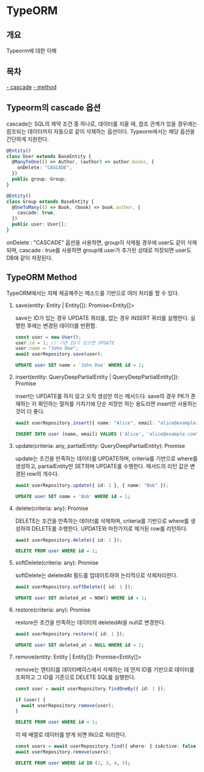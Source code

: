 # TypeORM

## 개요

Typeorm에 대한 이해

## 목차

[- cascade](#typeorm의-cascade-옵션)
[- method](#typeorm-method)

## Typeorm의 cascade 옵션

cascade는 SQL의 제약 조건 중 하나로, 데이터를 지울 때, 참조 관계가 있을 경우에는 참조되는 데이터까지 자동으로 같이 삭제하는 옵션이다. Typeorm에서는 해당 옵션을 간단하게 지원한다.

```typescript
@Entity()
class User extends BaseEntity {
  @ManyToOne(() => Author, (author) => author.books, {
    onDelete: "CASCADE",
  })
  public group: Group;
}

@Entity()
class Group extends BaseEntity {
  @OneToMany(() => Book, (book) => book.author, {
    cascade: true,
  })
  public user: User[];
}
```

onDelete : "CASCADE" 옵션을 사용하면, group이 삭제될 경우에 user도 같이 삭제되며, cascade : true를 사용하면 group에 user가 추가된 상태로 저장되면 user도 DB에 같이 저장된다.

## TypeORM Method

TypeORM에서는 자체 제공해주는 메소드를 기반으로 여러 처리를 할 수 있다.

1.  save(entity: Entity | Entity[]): Promise<Entity[]>

    save는 ID가 있는 경우 UPDATE 쿼리를, 없는 경우 INSERT 쿼리를 실행한다. 실행한 후에는 변경된 데이터를 반환함.

    ```typescript
    const user = new User();
    user.id = 1; // 기존 ID가 있으면 UPDATE
    user.name = "John Doe";
    await userRepository.save(user);
    ```

    ```sql
    UPDATE user SET name = 'John Doe' WHERE id = 1;
    ```

2.  insert(entity: QueryDeepPartialEntity<Entity> | QueryDeepPartialEntity<Entity>[]): Promise<InsertResult>

    insert는 UPDATE를 하지 않고 오직 생성만 하는 메서드다. save의 경우 PK가 존재하는 지 확인하는 절차를 거치기에 단순 저장만 하는 용도라면 insert만 사용하는 것이 더 좋다.

    ```typescript
    await userRepository.insert({ name: "Alice", email: "alice@example.com" });
    ```

    ```sql
    INSERT INTO user (name, email) VALUES ('Alice', 'alice@example.com');
    ```

3.  update(criteria: any, partialEntity: QueryDeepPartialEntity<Entity>): Promise<UpdateResult>

    update는 조건을 만족하는 데이터를 UPDATE하며, criteria를 기반으로 where를 생성하고, partialEntity만 SET하며 UPDATE를 수행한다. 메서드의 리턴 값은 변경된 row의 개수다.

    ```typescript
    await userRepository.update({ id: 1 }, { name: "Bob" });
    ```

    ```sql
    UPDATE user SET name = 'Bob' WHERE id = 1;
    ```

4.  delete(criteria: any): Promise<DeleteResult>

    DELETE는 조건을 만족하는 데이터를 삭제하며, criteria를 기반으로 where를 생성하여 DELETE를 수행한다. UPDATE와 마찬가지로 제거된 row를 리턴하다.

    ```typescript
    await userRepository.delete({ id: 1 });
    ```

    ```sql
    DELETE FROM user WHERE id = 1;
    ```

5.  softDelete(criteria: any): Promise<UpdateResult>

    softDelete는 deletedAt 필드를 업데이트하여 논리적으로 삭제처리한다.

    ```typescript
    await userRepository.softDelete({ id: 1 });
    ```

    ```sql
    UPDATE user SET deleted_at = NOW() WHERE id = 1;
    ```

6.  restore(criteria: any): Promise<UpdateResult>

    restore은 조건을 만족하는 데이터의 deletedAt을 null로 변경한다.

    ```typescript
    await userRepository.restore({ id: 1 });
    ```

    ```sql
    UPDATE user SET deleted_at = NULL WHERE id = 1;
    ```

7.  remove(entity: Entity | Entity[]): Promise<Entity[]>

    remove는 엔티티를 데이터베이스에서 삭제하는 데 먼저 ID를 기반으로 데이터를 조회하고 그 ID를 기준으로 DELETE SQL를 실행한다.

    ```typescript
    const user = await userRepository.findOneBy({ id: 1 });

    if (user) {
      await userRepository.remove(user);
    }
    ```

    ```sql
    DELETE FROM user WHERE id = 1;
    ```

    이 때 배열로 데이터를 받게 되면 IN으로 처리한다.

    ```typescript
    const users = await userRepository.find({ where: { isActive: false } });
    await userRepository.remove(users);
    ```

    ```sql
    DELETE FROM user WHERE id IN (2, 3, 4, 5);
    ```
